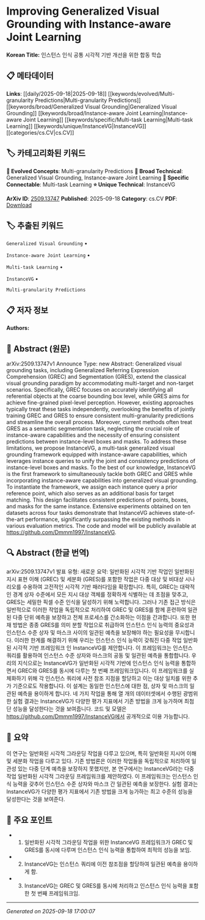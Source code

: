 
# Improving Generalized Visual Grounding with Instance-aware Joint Learning

**Korean Title:** 인스턴스 인식 공통 시각적 기반 개선을 위한 합동 학습

## 📋 메타데이터

**Links**: [[daily/2025-09-18|2025-09-18]] [[keywords/evolved/Multi-granularity Predictions|Multi-granularity Predictions]] [[keywords/broad/Generalized Visual Grounding|Generalized Visual Grounding]] [[keywords/broad/Instance-aware Joint Learning|Instance-aware Joint Learning]] [[keywords/specific/Multi-task Learning|Multi-task Learning]] [[keywords/unique/InstanceVG|InstanceVG]] [[categories/cs.CV|cs.CV]]

## 🏷️ 카테고리화된 키워드
**🚀 Evolved Concepts**: Multi-granularity Predictions
**🔬 Broad Technical**: Generalized Visual Grounding, Instance-aware Joint Learning
**🔗 Specific Connectable**: Multi-task Learning
**⭐ Unique Technical**: InstanceVG

**ArXiv ID**: [2509.13747](https://arxiv.org/abs/2509.13747)
**Published**: 2025-09-18
**Category**: cs.CV
**PDF**: [Download](https://arxiv.org/pdf/2509.13747.pdf)


## 🏷️ 추출된 키워드



`Generalized Visual Grounding` • 

`Instance-aware Joint Learning` • 

`Multi-task Learning` • 

`InstanceVG` • 

`Multi-granularity Predictions`



## 📋 저자 정보

**Authors:** 

## 📄 Abstract (원문)

arXiv:2509.13747v1 Announce Type: new 
Abstract: Generalized visual grounding tasks, including Generalized Referring Expression Comprehension (GREC) and Segmentation (GRES), extend the classical visual grounding paradigm by accommodating multi-target and non-target scenarios. Specifically, GREC focuses on accurately identifying all referential objects at the coarse bounding box level, while GRES aims for achieve fine-grained pixel-level perception. However, existing approaches typically treat these tasks independently, overlooking the benefits of jointly training GREC and GRES to ensure consistent multi-granularity predictions and streamline the overall process. Moreover, current methods often treat GRES as a semantic segmentation task, neglecting the crucial role of instance-aware capabilities and the necessity of ensuring consistent predictions between instance-level boxes and masks. To address these limitations, we propose InstanceVG, a multi-task generalized visual grounding framework equipped with instance-aware capabilities, which leverages instance queries to unify the joint and consistency predictions of instance-level boxes and masks. To the best of our knowledge, InstanceVG is the first framework to simultaneously tackle both GREC and GRES while incorporating instance-aware capabilities into generalized visual grounding. To instantiate the framework, we assign each instance query a prior reference point, which also serves as an additional basis for target matching. This design facilitates consistent predictions of points, boxes, and masks for the same instance. Extensive experiments obtained on ten datasets across four tasks demonstrate that InstanceVG achieves state-of-the-art performance, significantly surpassing the existing methods in various evaluation metrics. The code and model will be publicly available at https://github.com/Dmmm1997/InstanceVG.

## 🔍 Abstract (한글 번역)

arXiv:2509.13747v1 발표 유형: 새로운
요약: 일반화된 시각적 기반 작업인 일반화된 지시 표현 이해 (GREC) 및 세분화 (GRES)를 포함한 작업은 다중 대상 및 비대상 시나리오를 수용하여 고전적인 시각적 기반 패러다임을 확장합니다. 특히, GREC는 대략적인 경계 상자 수준에서 모든 지시 대상 객체를 정확하게 식별하는 데 초점을 맞추고, GRES는 세밀한 픽셀 수준 인식을 달성하기 위해 노력합니다. 그러나 기존 접근 방식은 일반적으로 이러한 작업을 독립적으로 처리하여 GREC 및 GRES를 함께 훈련하여 일관된 다중 단위 예측을 보장하고 전체 프로세스를 간소화하는 이점을 간과합니다. 또한 현재 방법은 종종 GRES를 의미 분할 작업으로 취급하여 인스턴스 인식 능력의 중요성과 인스턴스 수준 상자 및 마스크 사이의 일관된 예측을 보장해야 하는 필요성을 무시합니다. 이러한 한계를 해결하기 위해 우리는 인스턴스 인식 능력이 갖춰진 다중 작업 일반화된 시각적 기반 프레임워크 인 InstanceVG를 제안합니다. 이 프레임워크는 인스턴스 쿼리를 활용하여 인스턴스 수준 상자와 마스크의 공동 및 일관된 예측을 통합합니다. 우리의 지식으로는 InstanceVG가 일반화된 시각적 기반에 인스턴스 인식 능력을 통합하면서 GREC와 GRES를 동시에 다루는 첫 번째 프레임워크입니다. 이 프레임워크를 실체화하기 위해 각 인스턴스 쿼리에 사전 참조 지점을 할당하고 이는 대상 일치를 위한 추가 기준으로도 작용합니다. 이 설계는 동일한 인스턴스에 대한 점, 상자 및 마스크의 일관된 예측을 용이하게 합니다. 네 가지 작업을 통해 열 개의 데이터셋에서 수행된 광범위한 실험 결과는 InstanceVG가 다양한 평가 지표에서 기존 방법을 크게 능가하며 최첨단 성능을 달성한다는 것을 보여줍니다. 코드 및 모델은 https://github.com/Dmmm1997/InstanceVG에서 공개적으로 이용 가능합니다.

## 📝 요약

이 연구는 일반화된 시각적 그라운딩 작업을 다루고 있으며, 특히 일반화된 지시어 이해 및 세분화 작업을 다루고 있다. 기존 방법론은 이러한 작업들을 독립적으로 처리하여 일관성 있는 다중 단계 예측을 보장하지 못했지만, 본 연구에서는 InstanceVG라는 다중 작업 일반화된 시각적 그라운딩 프레임워크를 제안하였다. 이 프레임워크는 인스턴스 인식 능력을 갖추어 인스턴스 수준 상자와 마스크 간 일관된 예측을 보장한다. 실험 결과는 InstanceVG가 다양한 평가 지표에서 기존 방법을 크게 능가하는 최고 수준의 성능을 달성한다는 것을 보여준다.

## 🎯 주요 포인트


- 1. 일반화된 시각적 그라운딩 작업을 위한 InstanceVG 프레임워크가 GREC 및 GRES를 동시에 다루며 인스턴스 인식 능력을 통합하여 최적의 성능을 보임.

- 2. InstanceVG는 인스턴스 쿼리에 이전 참조점을 할당하여 일관된 예측을 용이하게 함.

- 3. InstanceVG는 GREC 및 GRES를 동시에 처리하고 인스턴스 인식 능력을 포함한 첫 번째 프레임워크임.


---

*Generated on 2025-09-18 17:00:07*